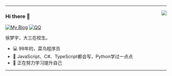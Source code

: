 ***
<img align='right' src="https://github-readme-stats.vercel.app/api?username=tuzilow&show_icons=true">

### Hi there 👋

[![My Blog](https://img.shields.io/badge/-https://tuzilow.github.io-1ca0f1?label=Blog&flat-square&link=https://tuzilow.github.io)](https://tuzilow.github.io)
[![QQ](https://img.shields.io/badge/-1176281967-success?label=QQ&flat-square&link=tencent://message/?uin=1176281967)](tencent://message/?uin=1176281967)

徐梦宇，大三在校生。

- 💻 99年的，菜鸟程序员
- 💬 JavaScript、C#、TypeScript都会写，Python学过一点点
- 🌱 正在努力学习提升自己
***
